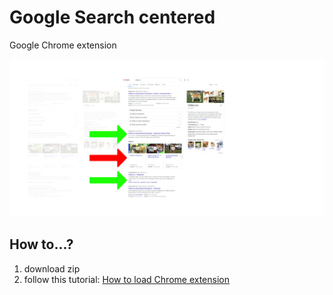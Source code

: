 # Google Search centered

Google Chrome extension

![Preview](./doc/repository-open-graph.jpg)

## How to...?

1. download zip
2. follow this tutorial: [How to load Chrome extension](https://webkul.com/blog/how-to-install-the-unpacked-extension-in-chrome/)
